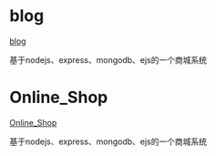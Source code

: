 

# blog

[blog](http://school.gwhim.cn:30101)

基于nodejs、express、mongodb、ejs的一个商城系统

# Online_Shop

[Online_Shop](http://school.gwhim.cn:30201)

基于nodejs、express、mongodb、ejs的一个商城系统

